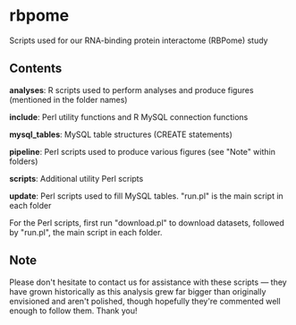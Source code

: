 # rbpome
Scripts used for our RNA-binding protein interactome (RBPome) study

## Contents

**analyses**: R scripts used to perform analyses and produce figures (mentioned in the folder names)

**include**: Perl utility functions and R MySQL connection functions

**mysql_tables**: MySQL table structures (CREATE statements)

**pipeline**: Perl scripts used to produce various figures (see "Note" within folders)

**scripts**: Additional utility Perl scripts

**update**: Perl scripts used to fill MySQL tables. "run.pl" is the main script in each folder

For the Perl scripts, first run "download.pl" to download datasets, followed by "run.pl", the main script in each folder.

## Note

Please don't hesitate to contact us for assistance with these scripts — they have grown historically as this analysis grew far bigger than originally envisioned and aren't polished, though hopefully they're commented well enough to follow them. Thank you!